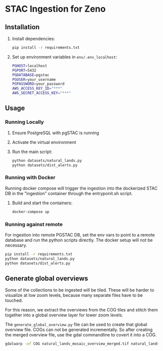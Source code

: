 # STAC Ingestion for Zeno

## Installation

1. Install dependencies:

   ```bash
   pip install -r requirements.txt
   ```

2. Set up environment variables in `env/.env_localhost`:

   ```bash
   PGHOST=localhost
   PGPORT=5432
   PGDATABASE=pgstac
   PGUSER=your_username
   PGPASSWORD=your_password
   AWS_ACCESS_KEY_ID="***"
   AWS_SECRET_ACCESS_KEY="***"
   ```

## Usage

### Running Locally

1. Ensure PostgreSQL with pgSTAC is running
2. Activate the virtual environment
3. Run the main script:

   ```bash
   python datasets/natural_lands.py
   python datasets/dist_alerts.py
   ```

### Running with Docker

Running docker compose will trigger the ingestion into
the dockerized STAC DB in the "ingestion" container through
the entryponit.sh script.

1. Build and start the containers:

   ```bash
   docker-compose up
   ```

### Running against remote

For ingestion into remote PGSTAC DB, set the env vars
to point to a remote database and run the python
scripts directly. The docker setup will not be necessary.

```bash
pip install -r requirements.txt
python datasets/natural_lands.py
python datasets/dist_alerts.py   
```

## Generate global overviews

Some of the collections to be ingested will be tiled. These will be
harder to visualize at low zoom levels, because many separate files
have to be touched.

For this reason, we extract the overviews from the COG tiles and stitch
them together into a global overview layer for lower zoom levels.

The `generate_global_overview.py` file can be used to create that global
overview file. COGs can not be generated incrementally. So after creating
the merged overview file, use the gdal commandline to covert it into a COG.

```bash
gdalwarp -of COG natural_lands_mosaic_overview_merged.tif natural_lands_mosaic_overview_cog.tif
```
